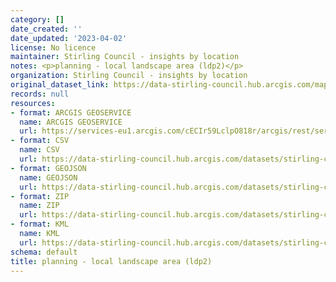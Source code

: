 ```yaml
---
category: []
date_created: ''
date_updated: '2023-04-02'
license: No licence
maintainer: Stirling Council - insights by location
notes: <p>planning - local landscape area (ldp2)</p>
organization: Stirling Council - insights by location
original_dataset_link: https://data-stirling-council.hub.arcgis.com/maps/stirling-council::planning-local-landscape-area-ldp2
records: null
resources:
- format: ARCGIS GEOSERVICE
  name: ARCGIS GEOSERVICE
  url: https://services-eu1.arcgis.com/cECIr59LclpO818r/arcgis/rest/services/planning_local_landscape_area_ldp2/FeatureServer/8
- format: CSV
  name: CSV
  url: https://data-stirling-council.hub.arcgis.com/datasets/stirling-council::planning-local-landscape-area-ldp2.csv?outSR=%7B%22latestWkid%22%3A27700%2C%22wkid%22%3A27700%7D
- format: GEOJSON
  name: GEOJSON
  url: https://data-stirling-council.hub.arcgis.com/datasets/stirling-council::planning-local-landscape-area-ldp2.geojson?outSR=%7B%22latestWkid%22%3A27700%2C%22wkid%22%3A27700%7D
- format: ZIP
  name: ZIP
  url: https://data-stirling-council.hub.arcgis.com/datasets/stirling-council::planning-local-landscape-area-ldp2.zip?outSR=%7B%22latestWkid%22%3A27700%2C%22wkid%22%3A27700%7D
- format: KML
  name: KML
  url: https://data-stirling-council.hub.arcgis.com/datasets/stirling-council::planning-local-landscape-area-ldp2.kml?outSR=%7B%22latestWkid%22%3A27700%2C%22wkid%22%3A27700%7D
schema: default
title: planning - local landscape area (ldp2)
---
```

